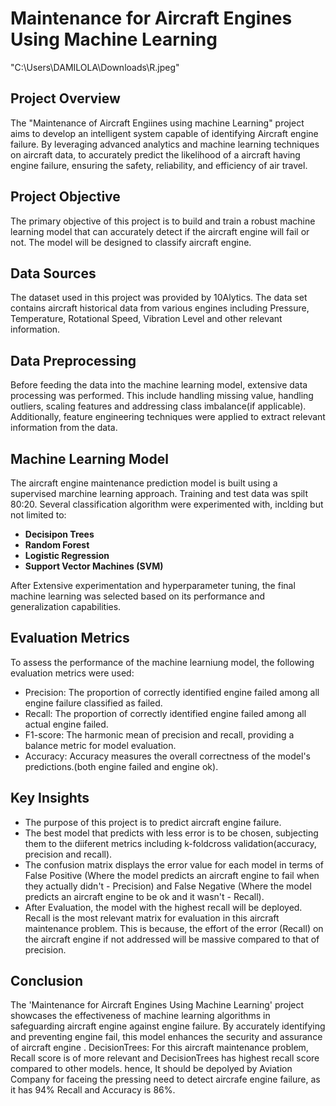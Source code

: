 # Maintenance for Aircraft Engines Using Machine Learning

"C:\Users\DAMILOLA\Downloads\R.jpeg"

## Project Overview
The "Maintenance of Aircraft Engiines using machine Learning"  project aims to develop an intelligent system capable of identifying Aircraft engine failure. By leveraging advanced analytics and machine learning techniques on aircraft data, to accurately predict the likelihood of a aircraft having engine failure, ensuring the safety, reliability, and efficiency of air travel.

## Project Objective
The primary objective of this project is to build and train a robust machine learning model that can accurately detect if the aircraft engine will fail or not. The model will be designed to classify aircraft engine.

## Data Sources
The dataset used in this project was provided by 10Alytics. The data set contains aircraft historical data from various engines including Pressure, Temperature, Rotational Speed, Vibration Level and other relevant information.  

## Data Preprocessing
Before feeding the data into the machine learning model, extensive data processing was performed. This include handling missing value, handling outliers, scaling features and addressing class imbalance(if applicable). Additionally, feature engineering techniques were applied to extract relevant information from the data.

## Machine Learning Model
The aircraft engine maintenance prediction model is built using a supervised marchine learning approach. Training and test data was spilt 80:20. Several classification algorithm were experimented with, inclding but not limited to:
- **Decisipon Trees**
- **Random Forest**
- **Logistic Regression**
- **Support Vector Machines (SVM)**

After Extensive experimentation and hyperparameter tuning, the final machine learning was selected based on its performance and generalization capabilities.

## Evaluation Metrics
To assess the performance of the machine learniung model, the following evaluation metrics were used:

- Precision: The proportion of correctly identified engine failed among all engine failure classified as failed.
- Recall: The proportion of correctly identified engine failed among all actual engine failed.
- F1-score: The harmonic mean of precision and recall, providing a balance metric for model evaluation.
- Accuracy: Accuracy measures the overall correctness of the model's predictions.(both engine failed and engine ok).

## Key Insights
- The purpose of this project is to predict aircraft engine failure.
- The best model that predicts with less error is to be chosen, subjecting them to the diiferent metrics including k-foldcross validation(accuracy, precision and recall).
- The confusion matrix displays the error value for each model in terms of False Positive (Where the model predicts an aircraft engine to fail when they actually didn't - Precision) and False Negative (Where the model predicts an aircraft engine to be ok and it wasn't - Recall).
- After Evaluation, the model with the highest recall will be deployed. Recall is the most relevant matrix for evaluation in this aircraft maintenance problem. This is because, the effort of the error (Recall) on the aircraft engine if not addressed will be massive compared to that of precision.


## Conclusion
The 'Maintenance for Aircraft Engines Using Machine Learning' project showcases the effectiveness of machine learning algorithms in safeguarding aircraft engine against engine failure. By accurately identifying and preventing engine fail, this model enhances the security and assurance of aircraft engine . DecisionTrees: For this aircraft maintenance problem, Recall score is of more relevant and DecisionTrees has highest recall score compared to other models. hence, It should be depolyed by Aviation Company for faceing the pressing need to detect aircrafe engine failure, as it has 94% Recall and Accuracy is 86%.
